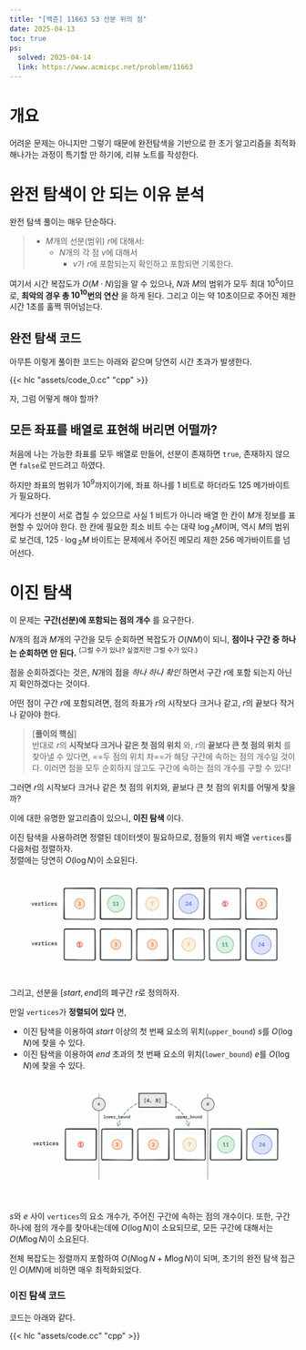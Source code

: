 ```yaml
---
title: "[백준] 11663 S3 선분 위의 점"
date: 2025-04-13
toc: true
ps:
  solved: 2025-04-14
  link: https://www.acmicpc.net/problem/11663
---
```


# 개요

어려운 문제는 아니지만 그렇기 때문에 완전탐색을 기반으로 한 초기 알고리즘을 최적화 해나가는 과정이 특기할 만 하기에, 리뷰 노트를 작성한다.

# 완전 탐색이 안 되는 이유 분석

완전 탐색 풀이는 매우 단순하다.

> * $M$개의 선분(범위) $r$에 대해서:
>    * $N$개의 각 점 $v$에 대해서
>        * $v$가 $r$에 포함되는지 확인하고 포함되면 기록한다.

여기서 시간 복잡도가 $O(M\cdot N)$임을 알 수 있으나, $N$과 $M$의 범위가 모두 최대 $10^5$이므로, **최악의 경우 총 $10^{10}$번의 연산** 을 하게 된다. 그리고 이는 약 10초이므로 주어진 제한 시간 1초를 훌쩍 뛰어넘는다.

## 완전 탐색 코드

아무튼 이렇게 풀이한 코드는 아래와 같으며 당연히 시간 초과가 발생한다.

{{< hlc "assets/code_0.cc" "cpp" >}}

자, 그럼 어떻게 해야 할까?

## 모든 좌표를 배열로 표현해 버리면 어떨까?

처음에 나는 가능한 좌표를 모두 배열로 만들어, 선분이 존재하면 `true`, 존재하지 않으면 `false`로 만드려고 하였다. 

하지만 좌표의 범위가 $10^{9}$까지이기에, 좌표 하나를 1 비트로 하더라도 125 메가바이트가 필요하다.

게다가 선분이 서로 겹칠 수 있으므로 사실 1 비트가 아니라 배열 한 칸이 $M$개 정보를 표현할 수 있어야 한다. 한 칸에 필요한 최소 비트 수는 대략 $\log{_2}{M}$이며, 역시 $M$의 범위로 보건데, $125 \cdot \log{_2}{M}$ 바이트는 문제에서 주어진 메모리 제한 256 메가바이트를 넘어선다.

# 이진 탐색

이 문제는 **구간(선분)에 포함되는 점의 개수** 를 요구한다.

$N$개의 점과 $M$개의 구간을 모두 순회하면 복잡도가 $O(NM)$이 되니, **점이나 구간 중 하나는 순회하면 안 된다.**
<sup>(그럴 수가 있나? 싶겠지만 그럴 수가 있다.)</sup>

점을 순회하겠다는 것은, $N$개의 점을 *하나 하나 확인* 하면서 구간 $r$에 포함 되는지 아닌지 확인하겠다는 것이다.

어떤 점이 구간 $r$에 포함되려면, 점의 좌표가 $r$의 시작보다 크거나 같고, $r$의 끝보다 작거나 같아야 한다.

> [**풀이의 핵심**]  
> 반대로 $r$의 **시작보다 크거나 같은 첫 점의 위치** 와, $r$의 **끝보다 큰 첫 점의 위치** 를 찾아낼 수 있다면, ==두 점의 위치 차==가 해당 구간에 속하는 점의 개수일 것이다. 이러면 점을 모두 순회하지 않고도 구간에 속하는 점의 개수를 구할 수 있다!

그러면 $r$의 시작보다 크거나 같은 첫 점의 위치와, 끝보다 큰 첫 점의 위치를 어떻게 찾을까?

이에 대한 유명한 알고리즘이 있으니, **이진 탐색** 이다.

이진 탐색을 사용하려면 정렬된 데이터셋이 필요하므로, 점들의 위치 배열 `vertices`를 다음처럼 정렬하자.  
정렬에는 당연히 $O(\log{N})$이 소요된다.

![](./assets/00.png "점들을 크기 순으로 오름차 순으로 정렬한 것")

그리고, 선분을 $[start, end]$의 폐구간 $r$로 정의하자.

만일 `vertices`가 **정렬되어 있다** 면, 
* 이진 탐색을 이용하여 $start$ 이상의 첫 번째 요소의 위치(`upper_bound`) $s$를 $O(\log{N})$에 찾을 수 있다.
* 이진 탐색을 이용하여 $end$ 초과의 첫 번째 요소의 위치(`lower_bound`) $e$를 $O(\log{N})$에 찾을 수 있다.

![](./assets/01.png "구간 [4, 8]에 대한 예시")

$s$와 $e$ 사이 `vertices`의 요소 개수가, 주어진 구간에 속하는 점의 개수이다.
또한, 구간 하나에 점의 개수를 찾아내는데에 $O(\log{N})$이 소요되므로, 모든 구간에 대해서는 $O(M\log{N})$이 소요된다.

전체 복잡도는 정렬까지 포함하여 $O(N\log{N} + M\log{N})$이 되며, 초기의 완전 탐색 접근인 $O(MN)$에 비하면 매우 최적화되었다.

### 이진 탐색 코드

코드는 아래와 같다.

{{< hlc "assets/code.cc" "cpp" >}}



